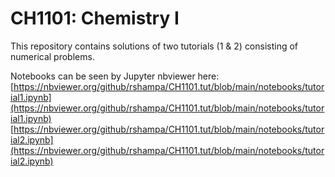# CH1101: Chemistry I

This repository contains solutions of two tutorials (1 & 2) consisting of numerical problems.

Notebooks can be seen by Jupyter nbviewer here:</br>
[https://nbviewer.org/github/rshampa/CH1101.tut/blob/main/notebooks/tutorial1.ipynb](https://nbviewer.org/github/rshampa/CH1101.tut/blob/main/notebooks/tutorial1.ipynb)
[https://nbviewer.org/github/rshampa/CH1101.tut/blob/main/notebooks/tutorial2.ipynb](https://nbviewer.org/github/rshampa/CH1101.tut/blob/main/notebooks/tutorial2.ipynb)
